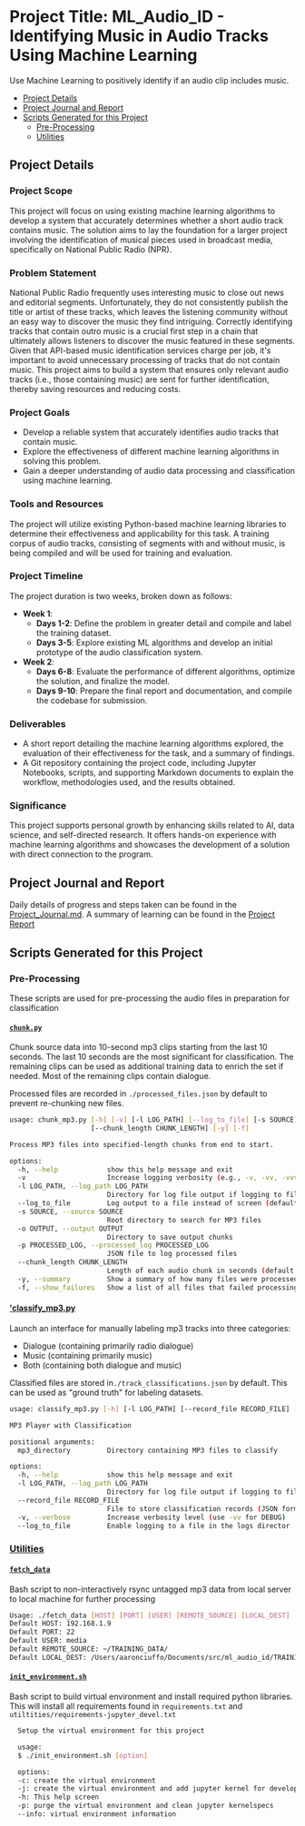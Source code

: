 # Project Title: ML_Audio_ID - Identifying Music in Audio Tracks Using Machine Learning <!-- omit from toc -->

Use Machine Learning to positively identify if an audio clip includes music.

- [Project Details](#project-details)
- [Project Journal and Report](#project-journal-and-report)
- [Scripts Generated for this Project](#scripts-generated-for-this-project)
  - [Pre-Processing](#pre-processing)
  - [Utilities](#utilities)

## Project Details

### Project Scope <!-- omit from toc -->
This project will focus on using existing machine learning algorithms to develop a system that accurately determines whether a short audio track contains music. The solution aims to lay the foundation for a larger project involving the identification of musical pieces used in broadcast media, specifically on National Public Radio (NPR).

### Problem Statement <!-- omit from toc -->

National Public Radio frequently uses interesting music to close out news and editorial segments. Unfortunately, they do not consistently publish the title or artist of these tracks, which leaves the listening community without an easy way to discover the music they find intriguing. Correctly identifying tracks that contain outro music is a crucial first step in a chain that ultimately allows listeners to discover the music featured in these segments. Given that API-based music identification services charge per job, it's important to avoid unnecessary processing of tracks that do not contain music. This project aims to build a system that ensures only relevant audio tracks (i.e., those containing music) are sent for further identification, thereby saving resources and reducing costs.

### Project Goals <!-- omit from toc -->

- Develop a reliable system that accurately identifies audio tracks that contain music.
- Explore the effectiveness of different machine learning algorithms in solving this problem.
- Gain a deeper understanding of audio data processing and classification using machine learning.

### Tools and Resources <!-- omit from toc -->

The project will utilize existing Python-based machine learning libraries to determine their effectiveness and applicability for this task. A training corpus of audio tracks, consisting of segments with and without music, is being compiled and will be used for training and evaluation.

### Project Timeline <!-- omit from toc -->

The project duration is two weeks, broken down as follows:

- **Week 1**:
  - **Days 1-2**: Define the problem in greater detail and compile and label the training dataset.
  - **Days 3-5**: Explore existing ML algorithms and develop an initial prototype of the audio classification system.
- **Week 2**:
  - **Days 6-8**: Evaluate the performance of different algorithms, optimize the solution, and finalize the model.
  - **Days 9-10**: Prepare the final report and documentation, and compile the codebase for submission.

### Deliverables <!-- omit from toc -->

- A short report detailing the machine learning algorithms explored, the evaluation of their effectiveness for the task, and a summary of findings.
- A Git repository containing the project code, including Jupyter Notebooks, scripts, and supporting Markdown documents to explain the workflow, methodologies used, and the results obtained.

### Significance <!-- omit from toc -->

This project supports personal growth by enhancing skills related to AI, data science, and self-directed research. It offers hands-on experience with machine learning algorithms and showcases the development of a solution with direct connection to the program.

## Project Journal and Report

Daily details of progress and steps taken can be found in the [Project_Journal.md](./Project_Journal.md). 
A summary of learning can be found in the [Project Report](./Challenge_Project_Report.md)

## Scripts Generated for this Project

### Pre-Processing

These scripts are used for pre-processing the audio files in preparation for classification

#### [`chunk.py`](./chunk_mp3.py)<!-- omit from toc -->

Chunk source data into 10-second mp3 clips starting from the last 10 seconds. The last 10 seconds are the most significant for classification. The remaining clips can be used as additional training data to enrich the set if needed. Most of the remaining clips contain dialogue.

Processed files are recorded in `./processed_files.json` by default to prevent re-chunking new files.

```BASH
usage: chunk_mp3.py [-h] [-v] [-l LOG_PATH] [--log_to_file] [-s SOURCE] [-o OUTPUT] [-p PROCESSED_LOG]
                    [--chunk_length CHUNK_LENGTH] [-y] [-f]

Process MP3 files into specified-length chunks from end to start.

options:
  -h, --help            show this help message and exit
  -v                    Increase logging verbosity (e.g., -v, -vv, -vvv)
  -l LOG_PATH, --log_path LOG_PATH
                        Directory for log file output if logging to file
  --log_to_file         Log output to a file instead of screen (default: screen)
  -s SOURCE, --source SOURCE
                        Root directory to search for MP3 files
  -o OUTPUT, --output OUTPUT
                        Directory to save output chunks
  -p PROCESSED_LOG, --processed_log PROCESSED_LOG
                        JSON file to log processed files
  --chunk_length CHUNK_LENGTH
                        Length of each audio chunk in seconds (default: 10)
  -y, --summary         Show a summary of how many files were processed
  -f, --show_failures   Show a list of all files that failed processing
```

#### ['classify_mp3.py](./classify_mp3.py)

Launch an interface for manually labeling mp3 tracks into three categories:

- Dialogue (containing primarily radio dialogue)
- Music (containing primarily music)
- Both (containing both dialogue and music)

Classified files are stored in`./track_classifications.json` by default. This can be used as "ground truth" for labeling datasets.

```BASH
usage: classify_mp3.py [-h] [-l LOG_PATH] [--record_file RECORD_FILE] [-v] [--log_to_file] mp3_directory

MP3 Player with Classification

positional arguments:
  mp3_directory         Directory containing MP3 files to classify

options:
  -h, --help            show this help message and exit
  -l LOG_PATH, --log_path LOG_PATH
                        Directory for log file output if logging to file
  --record_file RECORD_FILE
                        File to store classification records (JSON format)
  -v, --verbose         Increase verbosity level (use -vv for DEBUG)
  --log_to_file         Enable logging to a file in the logs director
```


### [Utilities](./utilities/)

#### [`fetch_data`](./utilities/fetch_data)<!-- omit from toc -->

Bash script to non-interactively rsync untagged mp3 data from local server to local machine for further processing

```BASH
Usage: ./fetch_data [HOST] [PORT] [USER] [REMOTE_SOURCE] [LOCAL_DEST]
Default HOST: 192.168.1.9
Default PORT: 22
Default USER: media
Default REMOTE_SOURCE: ~/TRAINING_DATA/
Default LOCAL_DEST: /Users/aaronciuffo/Documents/src/ml_audio_id/TRAINING_DATA/RAW
```

#### [`init_environment.sh`](./utilities/init_environment.sh)<!-- omit from toc -->

Bash script to build virtual environment and install required python libraries. This will install all requirements found in `requirements.txt` and `utiltities/requirements-jupyter_devel.txt`

```BASH
  Setup the virtual environment for this project

  usage:
  $ ./init_environment.sh [option]

  options:
  -c: create the virtual environment
  -j: create the virtual environment and add jupyter kernel for development
  -h: This help screen
  -p: purge the virtual environment and clean jupyter kernelspecs
  --info: virtual environment information
```
